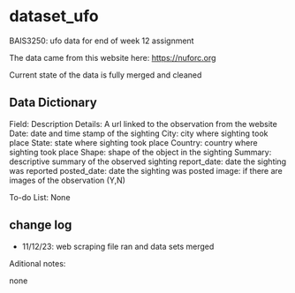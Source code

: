 # dataset_ufo
BAIS3250: ufo data for end of week 12 assignment 

The data came from this website here: https://nuforc.org

Current state of the data is fully merged and cleaned 

## Data Dictionary 

Field: Description 
Details: A url linked to the observation from the website 
Date: date and time stamp of the sighting 
City: city where sighting took place 
State: state where sighting took place 
Country: country where sighting took place
Shape: shape of the object in the sighting 
Summary: descriptive summary of the observed sighting 
report_date: date the sighting was reported 
posted_date: date the sighting was posted 
image: if there are images of the observation (Y,N)


To-do List: None 

## change log

- 11/12/23: web scraping file ran and data sets merged

Aditional notes: 

none

